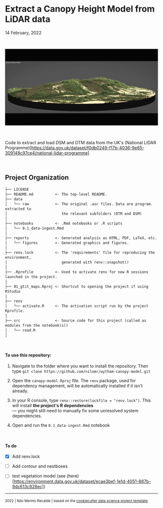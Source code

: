 Extract a Canopy Height Model from LiDAR data
==============================
14 February, 2022

<br>

![Wytham Woods, Oxford](/reports/figures/angle_1.jpeg)

<br>

Code to extract and load DSM and DTM data from the UK's (National LIDAR Programme)[https://data.gov.uk/dataset/f0db0249-f17b-4036-9e65-309148c97ce4/national-lidar-programme]

<br>

Project Organization
------------

    ├── LICENSE
    ├── README.md          <- The top-level README.
    ├── data
    │   └── raw            <- The original .asc files. Data are program. extracted to
    │                         the relevant subfolders (DTM and DSM)  
    │
    ├── notebooks          <- .Rmd notebooks or .R scripts
    │   └── 0.1_data-ingest.Rmd 
    │                                 
    ├── reports            <- Generated analysis as HTML, PDF, LaTeX, etc.
    │   └── figures        <- Generated graphics and figures.
    │
    ├── renv.lock          <- The 'requirements' file for reproducing the environment,
    │                         generated with renv::snapshot()
    │
    ├── .Rprofile          <- Used to activate renv for new R sessions launched in the project.
    │
    ├── 01_gtit_maps.Rproj <- Shortcut to opening the project if using RStudio
    │
    ├── renv         
    │   └── activate.R     <- The activation script run by the project Rprofile.
    │
    ├── src                <- Source code for this project (called as modules from the notebook(s))
    │   └── read.R 
    │

<br>


#### To use this repository:

1. Navigate to the folder where you want to install the repository. Then type `git clone https://github.com/nilomr/wytham-canopy-model.git`

2. Open the `canopy-model.Rproj` file. The `renv` package, used for dependency management, will be automatically installed if it isn't already.

3. In your R console, type `renv::restore(lockfile = "renv.lock")`. This will install **the project's R dependencies**\
— you might still need to manually fix some unresolved system dependencies.

4. Open and run the `0.1_data-ingest.Rmd` notebook

<br>

#### To do
- [x] Add renv.lock
- [ ] Add contour and nestboxes
- [ ] test vegetation model (see (here)[https://environment.data.gov.uk/dataset/ecae3bef-1e1d-4051-887b-9dc613c928ec])



--------

<p><small>2022 | Nilo Merino Recalde | based on the <a target="_blank" href="https://drivendata.github.io/cookiecutter-data-science/">cookiecutter data science project template</a>.</small></p>
